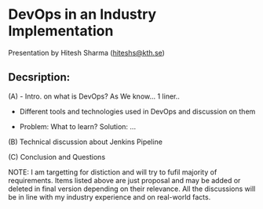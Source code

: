 # DevOps in an Industry Implementation

Presentation by Hitesh Sharma (hiteshs@kth.se)

## Decsription:

(A) - Intro. on what is DevOps?
   As We know... 1 liner..

 - Different tools and technologies used in DevOps and discussion on them

 - Problem: What to learn?
   Solution: ...

(B) Technical discussion about Jenkins Pipeline

(C) Conclusion and Questions

NOTE: I am targetting for distiction and will try to fufil majority of requirements. 
Items listed above are just proposal and may be added or deleted in final version depending on their relevance.
All the discussions will be in line with my industry experience and on real-world facts.
